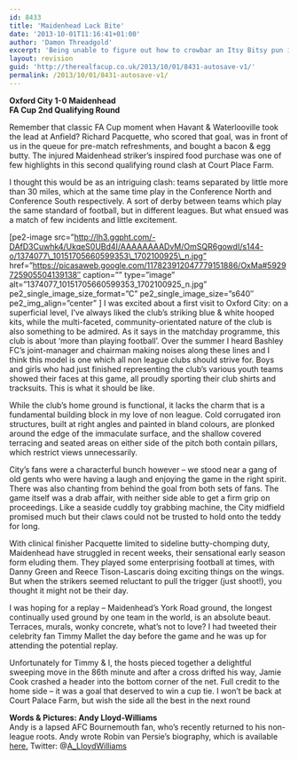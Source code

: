 ```yaml
---
id: 8433
title: 'Maidenhead Lack Bite'
date: '2013-10-01T11:16:41+01:00'
author: 'Damon Threadgold'
excerpt: 'Being unable to figure out how to crowbar an Itsy Bitsy pun into our headline, here''s Andy Lloyd Williams from Oxford!'
layout: revision
guid: 'http://therealfacup.co.uk/2013/10/01/8431-autosave-v1/'
permalink: /2013/10/01/8431-autosave-v1/
---
```


**Oxford City 1-0 Maidenhead**  
**FA Cup 2nd Qualifying Round**

Remember that classic FA Cup moment when Havant &amp; Waterlooville took the lead at Anfield? Richard Pacquette, who scored that goal, was in front of us in the queue for pre-match refreshments, and bought a bacon &amp; egg butty. The injured Maidenhead striker’s inspired food purchase was one of few highlights in this second qualifying round clash at Court Place Farm.

I thought this would be as an intriguing clash: teams separated by little more than 30 miles, which at the same time play in the Conference North and Conference South respectively. A sort of derby between teams which play the same standard of football, but in different leagues. But what ensued was a match of few incidents and little excitement.

\[pe2-image src=”http://lh3.ggpht.com/-DAfD3Cuwhk4/UkqeS0UBd4I/AAAAAAAADvM/OmSQR6gowdI/s144-o/1374077\_10151705660599353\_1702100925\_n.jpg” href=”https://picasaweb.google.com/117823912047779151886/OxMa#5929725905504139138″ caption=”” type=”image” alt=”1374077\_10151705660599353\_1702100925\_n.jpg” pe2\_single\_image\_size\_format=”C” pe2\_single\_image\_size=”s640″ pe2\_img\_align=”center” \] I was excited about a first visit to Oxford City: on a superficial level, I’ve always liked the club’s striking blue &amp; white hooped kits, while the multi-faceted, community-orientated nature of the club is also something to be admired. As it says in the matchday programme, this club is about ‘more than playing football’. Over the summer I heard Bashley FC’s joint-manager and chairman making noises along these lines and I think this model is one which all non league clubs should strive for. Boys and girls who had just finished representing the club’s various youth teams showed their faces at this game, all proudly sporting their club shirts and tracksuits. This is what it should be like.

While the club’s home ground is functional, it lacks the charm that is a fundamental building block in my love of non league. Cold corrugated iron structures, built at right angles and painted in bland colours, are plonked around the edge of the immaculate surface, and the shallow covered terracing and seated areas on either side of the pitch both contain pillars, which restrict views unnecessarily.

City’s fans were a characterful bunch however – we stood near a gang of old gents who were having a laugh and enjoying the game in the right spirit. There was also chanting from behind the goal from both sets of fans. The game itself was a drab affair, with neither side able to get a firm grip on proceedings. Like a seaside cuddly toy grabbing machine, the City midfield promised much but their claws could not be trusted to hold onto the teddy for long.

With clinical finisher Pacquette limited to sideline butty-chomping duty, Maidenhead have struggled in recent weeks, their sensational early season form eluding them. They played some enterprising football at times, with Danny Green and Reece Tison-Lascaris doing exciting things on the wings. But when the strikers seemed reluctant to pull the trigger (just shoot!), you thought it might not be their day.

I was hoping for a replay – Maidenhead’s York Road ground, the longest continually used ground by one team in the world, is an absolute beaut. Terraces, murals, wonky concrete, what’s not to love? I had tweeted their celebrity fan Timmy Mallet the day before the game and he was up for attending the potential replay.

Unfortunately for Timmy &amp; I, the hosts pieced together a delightful sweeping move in the 86th minute and after a cross drifted his way, Jamie Cook crashed a header into the bottom corner of the net. Full credit to the home side – it was a goal that deserved to win a cup tie. I won’t be back at Court Palace Farm, but wish the side all the best in the next round

**Words &amp; Pictures: Andy Lloyd-Williams**  
Andy is a lapsed AFC Bournemouth fan, who’s recently returned to his non-league roots. Andy wrote Robin van Persie’s biography, which is available [here.](http://www.amazon.co.uk/RVP-The-Biography-Robin-Persie/dp/1782194452/ref=sr_1_1?ie=UTF8&qid=1380404835&sr=8-1&keywords=rvp) Twitter: @[A\_LloydWilliams](https://twitter.com/A_LloydWilliams)